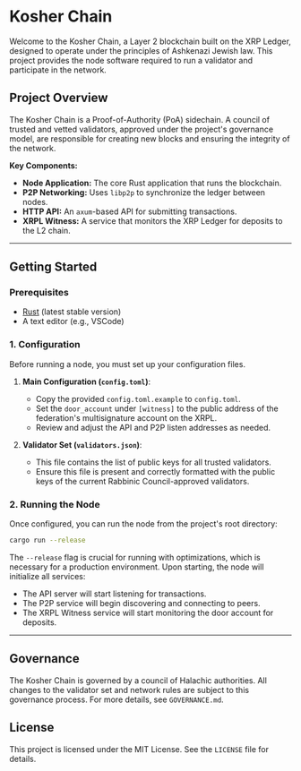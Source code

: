 # Kosher Chain

Welcome to the Kosher Chain, a Layer 2 blockchain built on the XRP Ledger, designed to operate under the principles of Ashkenazi Jewish law. This project provides the node software required to run a validator and participate in the network.

## Project Overview

The Kosher Chain is a Proof-of-Authority (PoA) sidechain. A council of trusted and vetted validators, approved under the project's governance model, are responsible for creating new blocks and ensuring the integrity of the network.

**Key Components:**
* **Node Application:** The core Rust application that runs the blockchain.
* **P2P Networking:** Uses `libp2p` to synchronize the ledger between nodes.
* **HTTP API:** An `axum`-based API for submitting transactions.
* **XRPL Witness:** A service that monitors the XRP Ledger for deposits to the L2 chain.

---

## Getting Started

### Prerequisites
* [Rust](https://www.rust-lang.org/tools/install) (latest stable version)
* A text editor (e.g., VSCode)

### 1. Configuration

Before running a node, you must set up your configuration files.

1.  **Main Configuration (`config.toml`)**:
    * Copy the provided `config.toml.example` to `config.toml`.
    * Set the `door_account` under `[witness]` to the public address of the federation's multisignature account on the XRPL.
    * Review and adjust the API and P2P listen addresses as needed.

2.  **Validator Set (`validators.json`)**:
    * This file contains the list of public keys for all trusted validators.
    * Ensure this file is present and correctly formatted with the public keys of the current Rabbinic Council-approved validators.

### 2. Running the Node

Once configured, you can run the node from the project's root directory:

```sh
cargo run --release
```

The `--release` flag is crucial for running with optimizations, which is necessary for a production environment. Upon starting, the node will initialize all services:
* The API server will start listening for transactions.
* The P2P service will begin discovering and connecting to peers.
* The XRPL Witness service will start monitoring the door account for deposits.

---

## Governance

The Kosher Chain is governed by a council of Halachic authorities. All changes to the validator set and network rules are subject to this governance process. For more details, see `GOVERNANCE.md`.

## License
This project is licensed under the MIT License. See the `LICENSE` file for details.
